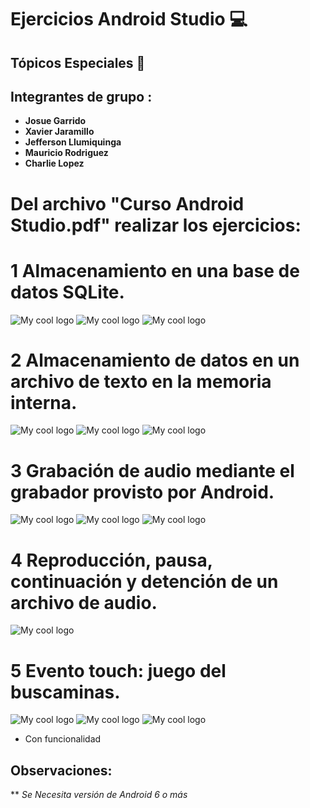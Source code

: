 # Ejercicios Android Studio :computer:

## Tópicos Especiales :iphone:

## Integrantes de grupo : 

* **Josue Garrido** 
* **Xavier Jaramillo** 
* **Jefferson Llumiquinga**  
* **Mauricio Rodriguez**
* **Charlie Lopez**


# Del archivo "Curso Android Studio.pdf" realizar los ejercicios:

# 1 **Almacenamiento en una base de datos SQLite.**

<img src="../master/1. Almacenamiento en una Base de Datos SQLite/1.png" alt="My cool logo"/>
<img src="../master/1. Almacenamiento en una Base de Datos SQLite/2.png" alt="My cool logo"/>
<img src="../master/1. Almacenamiento en una Base de Datos SQLite/3.png" alt="My cool logo"/>

# 2 **Almacenamiento de datos en un archivo de texto en la memoria interna.**

<img src="../master/2. Almacenamiento de Datos en un archivo de texto en la Memoria Interna/1.png" alt="My cool logo"/>
<img src="../master/2. Almacenamiento de Datos en un archivo de texto en la Memoria Interna/2.png" alt="My cool logo"/>
<img src="../master/2. Almacenamiento de Datos en un archivo de texto en la Memoria Interna/3.png" alt="My cool logo"/>

# 3 **Grabación de audio mediante el grabador provisto por Android.**

<img src="../master/3. Grabación de audio mediante el grabador provisto por Andorid/1.png" alt="My cool logo"/>
<img src="../master/3. Grabación de audio mediante el grabador provisto por Android/2.png" alt="My cool logo"/>
<img src="../master/3. Grabación de audio mediante el grabador provisto por Android/3.png" alt="My cool logo"/>

# 4 **Reproducción, pausa, continuación y detención de un archivo de audio.**

<img src="../master/4. Reproduccion, pausa, continuacion y detencion de un archivo de audio/1.png" alt="My cool logo"/>



# 5 **Evento touch: juego del buscaminas.**

<img src="../master/5. Evento touch - Juego del Buscaminas/1.png" alt="My cool logo"/>
<img src="../master/5. Evento touch - Juego del Buscaminas/2.png" alt="My cool logo"/>
<img src="../master/5. Evento touch - Juego del Buscaminas/3.png" alt="My cool logo"/>




* Con funcionalidad


## Observaciones:

** *Se Necesita versión de Android 6 o más*


